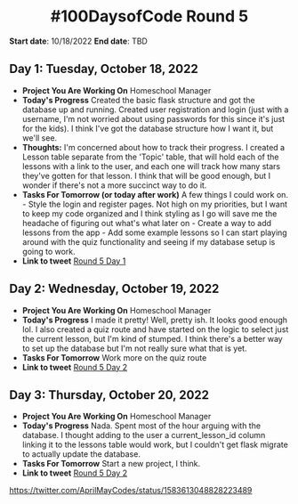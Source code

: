 <h1 align="center"> #100DaysofCode Round 5</h1>

**Start date**: 10/18/2022
**End date**: TBD


## Day 1: Tuesday, October 18, 2022
-   **Project You Are Working On** Homeschool Manager
-   **Today's Progress** Created the basic flask structure and got the database up and running. Created user registration and login (just with a username, I'm not worried about using passwords for this since it's just for the kids). I think I've got the database structure how I want it, but we'll see.
-   **Thoughts:** I'm concerned about how to track their progress. I created a Lesson table separate from the 'Topic' table, that will hold each of the lessons with a link to the user, and each one will track how many stars they've gotten for that lesson. I think that will be good enough, but I wonder if there's not a more succinct way to do it.
-   **Tasks For Tomorrow (or today after work)** A few things I could work on.
        - Style the login and register pages. Not high on my priorities, but I want to keep my code organized and I think styling as I go will save me the headache of figuring out what's what later on
        - Create a way to add lessons from the app
        - Add some example lessons so I can start playing around with the quiz functionality and seeing if my database setup is going to work.
-   **Link to tweet** [Round 5 Day 1](https://twitter.com/AprilMayCodes/status/1582380851345911810)

## Day 2: Wednesday, October 19, 2022
-   **Project You Are Working On** Homeschool Manager
-   **Today's Progress** I made it pretty! Well, pretty ish. It looks good enough lol. I also created a quiz route and have started on the logic to select just the current lesson, but I'm kind of stumped. I think there's a better way to set up the database but I'm not really sure what that is yet.
-   **Tasks For Tomorrow** Work more on the quiz route
-   **Link to tweet** [Round 5 Day 2](https://twitter.com/AprilMayCodes/status/1582896836506894337)

## Day 3: Thursday, October 20, 2022
-   **Project You Are Working On** Homeschool Manager
-   **Today's Progress** Nada. Spent most of the hour arguing with the database. I thought adding to the user a current_lesson_id column linking it to the lessons table would work, but I couldn't get flask migrate to actually update the database.
-   **Tasks For Tomorrow** Start a new project, I think.
-   **Link to tweet** [Round 5 Day 2](https://twitter.com/AprilMayCodes/status/1582896836506894337)



https://twitter.com/AprilMayCodes/status/1583613048828223489
